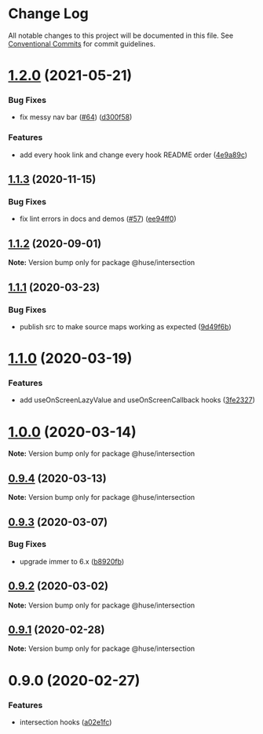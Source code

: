 # Change Log

All notable changes to this project will be documented in this file.
See [Conventional Commits](https://conventionalcommits.org) for commit guidelines.

# [1.2.0](https://github.com/ecomfe/react-hooks/compare/@huse/intersection@1.1.3...@huse/intersection@1.2.0) (2021-05-21)


### Bug Fixes

* fix messy nav bar ([#64](https://github.com/ecomfe/react-hooks/issues/64)) ([d300f58](https://github.com/ecomfe/react-hooks/commit/d300f5800310f880d79e36b459c502c5b4f5cfe2))


### Features

* add every hook link and change every hook README order ([4e9a89c](https://github.com/ecomfe/react-hooks/commit/4e9a89c6bbe846214d65393f0afef24c291718e6))





## [1.1.3](https://github.com/ecomfe/react-hooks/compare/@huse/intersection@1.1.1...@huse/intersection@1.1.3) (2020-11-15)


### Bug Fixes

* fix lint errors in docs and demos ([#57](https://github.com/ecomfe/react-hooks/issues/57)) ([ee94ff0](https://github.com/ecomfe/react-hooks/commit/ee94ff02bf09696374ca4250c496a4dec0cbe02a))





## [1.1.2](https://github.com/ecomfe/react-hooks/compare/@huse/intersection@1.1.1...@huse/intersection@1.1.2) (2020-09-01)

**Note:** Version bump only for package @huse/intersection





## [1.1.1](https://github.com/ecomfe/react-hooks/compare/@huse/intersection@1.1.0...@huse/intersection@1.1.1) (2020-03-23)


### Bug Fixes

* publish src to make source maps working as expected ([9d49f6b](https://github.com/ecomfe/react-hooks/commit/9d49f6b294a445c302f05da958c6e427e7eae669))





# [1.1.0](https://github.com/ecomfe/react-hooks/compare/@huse/intersection@0.9.3...@huse/intersection@1.1.0) (2020-03-19)


### Features

* add useOnScreenLazyValue and useOnScreenCallback hooks ([3fe2327](https://github.com/ecomfe/react-hooks/commit/3fe232714063f629b591138e697a43ea84b67206))





# [1.0.0](https://github.com/ecomfe/react-hooks/compare/@huse/intersection@0.9.3...@huse/intersection@1.0.0) (2020-03-14)

**Note:** Version bump only for package @huse/intersection





## [0.9.4](https://github.com/ecomfe/react-hooks/compare/@huse/intersection@0.9.3...@huse/intersection@0.9.4) (2020-03-13)

**Note:** Version bump only for package @huse/intersection





## [0.9.3](https://github.com/ecomfe/react-hooks/compare/@huse/intersection@0.9.2...@huse/intersection@0.9.3) (2020-03-07)


### Bug Fixes

* upgrade immer to 6.x ([b8920fb](https://github.com/ecomfe/react-hooks/commit/b8920fb67a14bd111b543efdcd58b67b8277ba46))





## [0.9.2](https://github.com/ecomfe/react-hooks/compare/@huse/intersection@0.9.1...@huse/intersection@0.9.2) (2020-03-02)

**Note:** Version bump only for package @huse/intersection





## [0.9.1](https://github.com/ecomfe/react-hooks/compare/@huse/intersection@0.9.0...@huse/intersection@0.9.1) (2020-02-28)

**Note:** Version bump only for package @huse/intersection





# 0.9.0 (2020-02-27)


### Features

* intersection hooks ([a02e1fc](https://github.com/ecomfe/react-hooks/commit/a02e1fcb2b09f6d8fb67d79bf4dd09fe121a4347))
